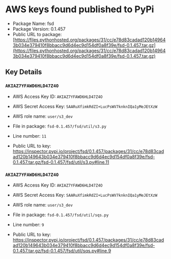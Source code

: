# AWS keys found published to PyPi

* Package Name: fsd
* Package Version: 0.1.457
* Public URL to package: [https://files.pythonhosted.org/packages/31/cc/e78d83cadad120b149643b034e379410f8bbacc9d6d4ec9d154df0a8f39e/fsd-0.1.457.tar.gz](https://files.pythonhosted.org/packages/31/cc/e78d83cadad120b149643b034e379410f8bbacc9d6d4ec9d154df0a8f39e/fsd-0.1.457.tar.gz)

## Key Details

### `AKIAZ7YFAWD6HLD47Z4O`

* AWS Access Key ID: `AKIAZ7YFAWD6HLD47Z4O`
* AWS Secret Access Key: `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` 
* AWS role name: `user/s3_dev`
* File in package: `fsd-0.1.457/fsd/util/s3.py`
* Line number: `11`

* Public URL to key: https://inspector.pypi.io/project/fsd/0.1.457/packages/31/cc/e78d83cadad120b149643b034e379410f8bbacc9d6d4ec9d154df0a8f39e/fsd-0.1.457.tar.gz/fsd-0.1.457/fsd/util/s3.py#line.11



### `AKIAZ7YFAWD6HLD47Z4O`

* AWS Access Key ID: `AKIAZ7YFAWD6HLD47Z4O`
* AWS Secret Access Key: `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` 
* AWS role name: `user/s3_dev`
* File in package: `fsd-0.1.457/fsd/util/sqs.py`
* Line number: `9`

* Public URL to key: https://inspector.pypi.io/project/fsd/0.1.457/packages/31/cc/e78d83cadad120b149643b034e379410f8bbacc9d6d4ec9d154df0a8f39e/fsd-0.1.457.tar.gz/fsd-0.1.457/fsd/util/sqs.py#line.9


